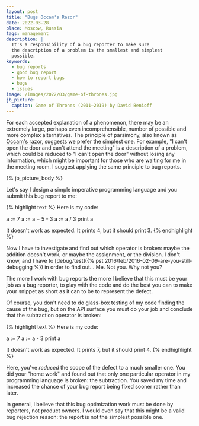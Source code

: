 ```yaml
---
layout: post
title: "Bugs Occam's Razor"
date: 2022-03-28
place: Moscow, Russia
tags: management
description: |
  It's a responsibility of a bug reporter to make sure
  the description of a problem is the smallest and simplest
  possible.
keywords:
  - bug reports
  - good bug report
  - how to report bugs
  - bugs
  - issues
image: /images/2022/03/game-of-thrones.jpg
jb_picture:
  caption: Game of Thrones (2011–2019) by David Benioff
---
```


For each accepted explanation of a phenomenon, there may be an extremely 
large, perhaps even incomprehensible, number of possible and 
more complex alternatives. The principle of parsimony, also known
as [Occam's razor](https://en.wikipedia.org/wiki/Occam's_razor), 
suggests we prefer the simplest one. For example, 
"I can't open the door and can't attend the meeting" is a description
of a problem, which could be reduced to "I can't open the door"
without losing any information, which might be important for those
who are waiting for me in the meeting room. I suggest applying the same
principle to bug reports.

<!--more-->

{% jb_picture_body %}

Let's say I design a simple imperative programming language and you submit
this bug report to me:

{% highlight text %}
Here is my code:

a := 7
a := a + 5 - 3
a := a / 3
print a

It doesn't work as expected. It prints 4, 
but it should print 3.
{% endhighlight %}

Now I have to investigate and find out which operator is broken: 
maybe the addition doesn't work, or maybe
the assignment, or the division. I don't know, and I have to
[debug/test]({% pst 2016/feb/2016-02-09-are-you-still-debugging %}) 
in order to find out... Me. Not you. Why not you?

The more I work with bug reports the more I believe that 
this must be your job as a bug reporter,
to play with the code and do the best you can to make your snippet as
short as it can to be to represent the defect.

Of course, you don't need to do glass-box testing of my code finding the cause
of the bug, but on the API surface you must do your job and conclude
that the subtraction operator is broken:

{% highlight text %}
Here is my code:

a := 7
a := a - 3
print a

It doesn't work as expected. It prints 7, 
but it should print 4.
{% endhighlight %}

Here, you've _reduced_ the scope of the defect to a much smaller one. 
You did your "home work" and found out that only one 
particular operator in my programming language is broken: the
subtraction. You saved my time and increased the chance of your
bug report being fixed sooner rather than later.

In general, I believe that this bug optimization work 
must be done by reporters, not product owners.
I would even say that this might be a valid bug rejection reason: 
the report is not the simplest possible one.

